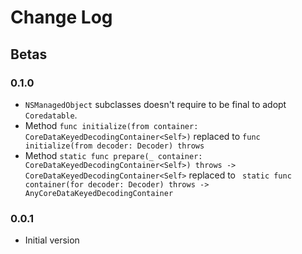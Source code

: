 # Change Log

## Betas 

### 0.1.0
- `NSManagedObject` subclasses doesn't require to be final to adopt `Coredatable`. 
- Method `func initialize(from container: CoreDataKeyedDecodingContainer<Self>)` replaced to `func initialize(from decoder: Decoder) throws` 
- Method `static func prepare(_ container: CoreDataKeyedDecodingContainer<Self>) throws -> CoreDataKeyedDecodingContainer<Self>` replaced to ` static func container(for decoder: Decoder) throws -> AnyCoreDataKeyedDecodingContainer` 

### 0.0.1
- Initial version

